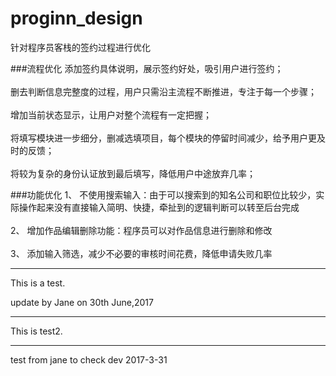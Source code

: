 # proginn_design
针对程序员客栈的签约过程进行优化

###流程优化
添加签约具体说明，展示签约好处，吸引用户进行签约；<br>  
删去判断信息完整度的过程，用户只需沿主流程不断推进，专注于每一个步骤；<br>  
增加当前状态显示，让用户对整个流程有一定把握；<br>  
将填写模块进一步细分，删减选填项目，每个模块的停留时间减少，给予用户更及时的反馈；<br>  
将较为复杂的身份认证放到最后填写，降低用户中途放弃几率；<br>  

###功能优化
1、	不使用搜索输入：由于可以搜索到的知名公司和职位比较少，实际操作起来没有直接输入简明、快捷，牵扯到的逻辑判断可以转至后台完成<br>  
2、	增加作品编辑删除功能：程序员可以对作品信息进行删除和修改<br>  
3、	添加输入筛选，减少不必要的审核时间花费，降低申请失败几率<br>  

------------------------------------------

This is a test.

update by Jane on 30th June,2017

-------------------------------------------

This is test2.

------------
test from jane to check dev   2017-3-31

